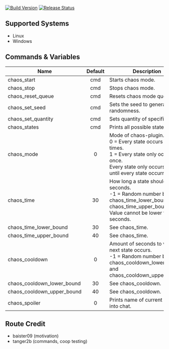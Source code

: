 [![Build Version](https://img.shields.io/badge/version-v1.0-brightgreen.svg)](https://github.com/NeKzor/chaos)
[![Release Status](https://img.shields.io/github/release/NeKzor/chaos/all.svg)](https://github.com/NeKzor/chaos/releases)

## Supported Systems

- Linux
- Windows

## Commands & Variables

|Name|Default|Description|
|---|:-:|---|
| chaos_start | cmd | Starts chaos mode. |
| chaos_stop | cmd | Stops chaos mode. |
| chaos_reset_queue | cmd | Resets chaos mode queue. |
| chaos_set_seed | cmd | Sets the seed to generate randomness. |
| chaos_set_quantity | cmd | Sets quantity of specific state. |
| chaos_states | cmd | Prints all possible states. |
| chaos_mode | 0 | Mode of chaos-plugin.<br>0 = Every state occurs multiple times.<br>1 = Every state only occurs once.<br>Every state only occurs once until every state occurred.|
| chaos_time | 30 | How long a state should last, in seconds.<br>-1 = Random number between chaos_time_lower_bound and chaos_time_upper_bound.<br>Value cannot be lower than 10 seconds. |
| chaos_time_lower_bound | 30 | See chaos_time. |
| chaos_time_upper_bound | 40 | See chaos_time. |
| chaos_cooldown | 0 | Amount of seconds to wait until next state occurs.<br>-1 = Random number between chaos_cooldown_lower_bound and chaos_cooldown_upper_bound. |
| chaos_cooldown_lower_bound | 30 | See chaos_cooldown. |
| chaos_cooldown_upper_bound | 40 | See chaos_cooldown. |
| chaos_spoiler | 0 | Prints name of current state into chat. |

## Route Credit

- baister09 (motivation)
- tanger2b (commands, coop testing)
